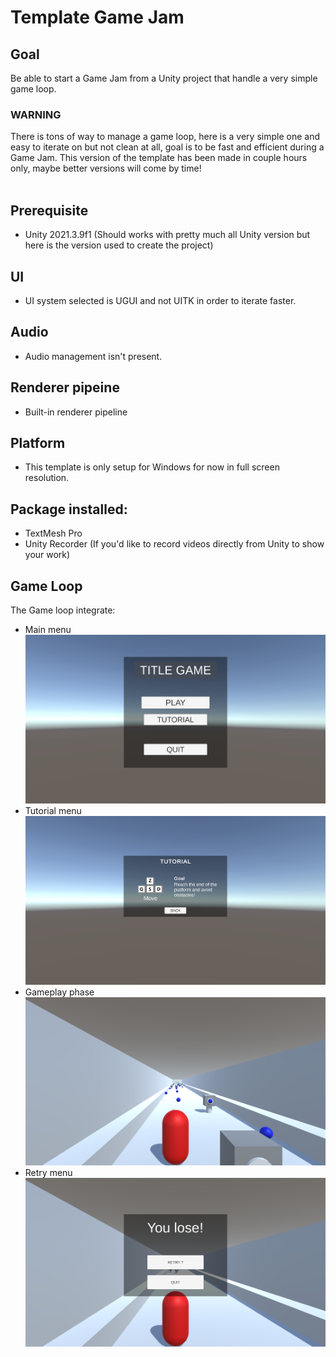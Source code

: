 # Template Game Jam

## Goal
Be able to start a Game Jam from a Unity project that handle a very simple game loop.

### WARNING
There is tons of way to manage a game loop, here is a very simple one and easy to iterate on but not clean at all, goal is to be fast and efficient during a Game Jam.
This version of the template has been made in couple hours only, maybe better versions will come by time!
<br /><br />


## Prerequisite
- Unity 2021.3.9f1 (Should works with pretty much all Unity version but here is the version used to create the project)

## UI
- UI system selected is UGUI and not UITK in order to iterate faster.

## Audio
- Audio management isn't present.

## Renderer pipeine
- Built-in renderer pipeline

## Platform
- This template is only setup for Windows for now in full screen resolution.

## Package installed:
- TextMesh Pro
- Unity Recorder (If you'd like to record videos directly from Unity to show your work)

## Game Loop
The Game loop integrate:
- Main menu
![Alt text](Resources/MainMenu.PNG?raw=true "Main Menu")
- Tutorial menu
![Alt text](Resources/TutorialMenu.PNG?raw=true "Tutorial Menu")
- Gameplay phase
![Alt text](Resources/InGame.PNG?raw=true "Gameplay")
- Retry menu
![Alt text](Resources/RetryMenu.PNG?raw=true "Retry Menu")

